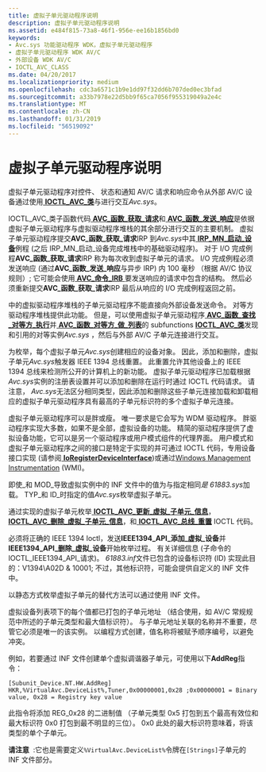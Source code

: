 ```yaml
---
title: 虚拟子单元驱动程序说明
description: 虚拟子单元驱动程序说明
ms.assetid: e484f815-73a8-46f1-956e-ee16b1856bd0
keywords:
- Avc.sys 功能驱动程序 WDK，虚拟子单元驱动程序
- 虚拟子单元驱动程序 WDK AV/C
- 外部设备 WDK AV/C
- IOCTL_AVC_CLASS
ms.date: 04/20/2017
ms.localizationpriority: medium
ms.openlocfilehash: cdc3a6571c1b9e1dd97f32dd6b707ded0ec3bfad
ms.sourcegitcommit: a33b7978e22d5bb9f65ca7056f955319049a2e4c
ms.translationtype: MT
ms.contentlocale: zh-CN
ms.lasthandoff: 01/31/2019
ms.locfileid: "56519092"
---
```

# <a name="virtual-subunit-driver-notes"></a>虚拟子单元驱动程序说明


虚拟子单元驱动程序对控件、 状态和通知 AV/C 请求和响应命令从外部 AV/C 设备通过使用[ **IOCTL\_AVC\_类**](https://msdn.microsoft.com/library/windows/hardware/ff560789)与进行交互*Avc.sys*。

IOCTL\_AVC\_类子函数代码[ **AVC\_函数\_获取\_请求**](https://msdn.microsoft.com/library/windows/hardware/ff554163)和[ **AVC\_函数\_发送\_响应**](https://msdn.microsoft.com/library/windows/hardware/ff554170)是依据虚拟子单元驱动程序与虚拟驱动程序堆栈的其余部分进行交互的主要机制。 虚拟子单元驱动程序提交**AVC\_函数\_获取\_请求**IRP 到*Avc.sys*中其[ **IRP\_MN\_启动\_设备**](https://msdn.microsoft.com/library/windows/hardware/ff551749)例程 (之后 IRP\_MN\_启动\_设备完成堆栈中的基础驱动程序)。 对于 I/O 完成例程**AVC\_函数\_获取\_请求**IRP 称为每次收到虚拟子单元的请求。 I/O 完成例程必须发送响应 (通过**AVC\_函数\_发送\_响应**与异步 IRP) 内 100 毫秒 （根据 AV/C 协议规则）; 它可能会使用[ **AVC\_命令\_IRB** ](https://msdn.microsoft.com/library/windows/hardware/ff554140)要发送响应的请求中包含的结构。 然后必须重新提交**AVC\_函数\_获取\_请求**IRP 最后从响应的 I/O 完成例程返回之前。

中的虚拟驱动程序堆栈的子单元驱动程序不能直接向外部设备发送命令。 对等方驱动程序堆栈提供此功能。 但是，可以使用虚拟子单元驱动程序[ **AVC\_函数\_查找\_对等方\_执行**](https://msdn.microsoft.com/library/windows/hardware/ff554152)并[ **AVC\_函数\_对等方\_做\_列表**](https://msdn.microsoft.com/library/windows/hardware/ff554168)的 subfunctions [ **IOCTL\_AVC\_类**](https://msdn.microsoft.com/library/windows/hardware/ff560789)发现和引用的对等实例*Avc.sys* ，然后与外部 AV/C 子单元连接进行交互。

为枚举，每个虚拟子单元*Avc.sys*创建相应的设备对象。 因此，添加和删除，虚拟子单元*Avc.sys*触发器 IEEE 1394 总线重置。 此重置允许其他设备上的 IEEE 1394 总线来检测所公开的计算机上的新功能。 虚拟子单元驱动程序已加载根据*Avc.sys*实例的注册表设置并可以添加和删除在运行时通过 IOCTL 代码请求。 请注意， *Avc.sys*无法区分相同类型，因此添加和删除这些子单元连接加载和卸载相应的虚拟子单元驱动程序具有最高的子单元标识符的多个虚拟子单元连接。

虚拟子单元驱动程序可以是胖或瘦。 唯一要求是它会写为 WDM 驱动程序。 胖驱动程序实现大多数，如果不是全部，虚拟设备的功能。 精简的驱动程序提供了虚拟设备功能，它可以是另一个驱动程序或用户模式组件的代理界面。 用户模式和虚拟子单元驱动程序之间的接口是特定于实现的并可通过 IOCTL 代码，专用设备接口实现 (请参阅[ **IoRegisterDeviceInterface**](https://msdn.microsoft.com/library/windows/hardware/ff549506))或通过[Windows Management Instrumentation](https://msdn.microsoft.com/library/windows/hardware/ff547139) (WMI)。

即使\_和 MOD\_导致虚拟实例中的 INF 文件中的值为与指定相同*是 61883.sys*加载。 TYP\_和 ID\_时指定的值*Avc.sys*枚举虚拟子单元。

通过实现的虚拟子单元枚举[ **IOCTL\_AVC\_更新\_虚拟\_子单元\_信息**](https://msdn.microsoft.com/library/windows/hardware/ff560798)， [ **IOCTL\_AVC\_删除\_虚拟\_子单元\_信息**](https://msdn.microsoft.com/library/windows/hardware/ff560793)，和[ **IOCTL\_AVC\_总线\_重置**](https://msdn.microsoft.com/library/windows/hardware/ff560783) IOCTL 代码。

必须将正确的 IEEE 1394 Ioctl，发送**IEEE1394\_API\_添加\_虚拟\_设备**并**IEEE1394\_API\_删除\_虚拟\_设备**开始枚举过程。 有关详细信息 (子命令的 IOCTL\_IEEE1394\_API\_请求)。 *61883.inf*文件已包含的设备标识符 (ID) 实现此目的：V1394\\A02D & 10001; 不过，其他标识符，可能会提供自定义的 INF 文件中。

以静态方式枚举虚拟子单元的替代方法可以通过使用 INF 文件。

虚拟设备列表项下的每个值都已打包的子单元地址 （结合使用，如 AV/C 常规规范中所述的子单元类型和最大值标识符）。 与子单元地址关联的名称并不重要，尽管它必须是唯一的该实例。 以编程方式创建，值名称将被赋予顺序编号，以避免冲突。

例如，若要通过 INF 文件创建单个虚拟调谐器子单元，可使用以下**AddReg**指令：

```INF
[Subunit_Device.NT.HW.AddReg]
HKR,%VirtualAvc.DeviceList%,Tuner,0x00000001,0x28 ;0x00000001 = Binary value, 0x28 = Registry key value
```

此指令将添加 REG\_0x28 的二进制值 （子单元类型 0x5 打包到五个最高有效位和最大标识符 0x0 打包到最不明显的三位）。 0x0 此处的最大标识符意味着，将该类型的单个子单元。

**请注意**  :它也是需要定义`%VirtualAvc.DeviceList%`令牌在`[Strings]`子单元的 INF 文件部分。
